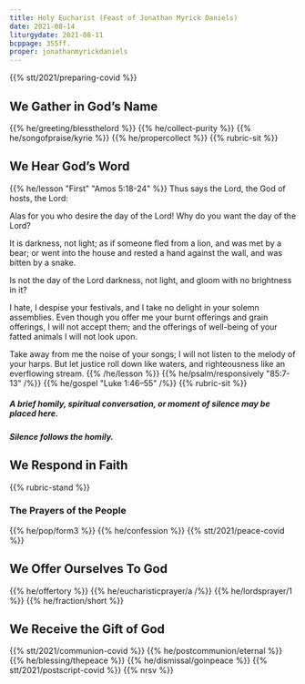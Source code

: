 ```yaml
---
title: Holy Eucharist (Feast of Jonathan Myrick Daniels)
date: 2021-08-14
liturgydate: 2021-08-11
bcppage: 355ff.
proper: jonathanmyrickdaniels
---
```

{{% stt/2021/preparing-covid %}}

## We Gather in God’s Name
{{% he/greeting/blessthelord %}}
{{% he/collect-purity %}}
{{% he/songofpraise/kyrie %}}
{{% he/propercollect %}}
{{% rubric-sit %}}

## We Hear God’s Word
{{% he/lesson "First" "Amos 5:18-24" %}}
Thus says the Lord, the God of hosts, the Lord:

Alas for you who desire the day of the Lord!
Why do you want the day of the Lord?

It is darkness, not light;
as if someone fled from a lion,
and was met by a bear;
or went into the house and rested a hand against the wall,
and was bitten by a snake.

Is not the day of the Lord darkness, not light,
and gloom with no brightness in it?

I hate, I despise your festivals,
and I take no delight in your solemn assemblies.
Even though you offer me your burnt offerings and grain offerings,
I will not accept them;
and the offerings of well-being of your fatted animals
I will not look upon.

Take away from me the noise of your songs;
I will not listen to the melody of your harps.
But let justice roll down like waters,
and righteousness like an everflowing stream.
{{% /he/lesson %}}
{{% he/psalm/responsively "85:7-13" /%}}
{{% he/gospel "Luke 1:46–55" /%}}
{{% rubric-sit %}}
##### A brief homily, spiritual conversation, or moment of silence may be placed here.
##### Silence follows the homily.

## We Respond in Faith

{{% rubric-stand %}}

### The Prayers of the People
{{% he/pop/form3 %}}
{{% he/confession %}}
{{% stt/2021/peace-covid %}}

## We Offer Ourselves To God
{{% he/offertory %}}
{{% he/eucharisticprayer/a /%}}
{{% he/lordsprayer/1 %}}
{{% he/fraction/short %}}

## We Receive the Gift of God
{{% stt/2021/communion-covid %}}
{{% he/postcommunion/eternal %}}
{{% he/blessing/thepeace %}}
{{% he/dismissal/goinpeace %}}
{{% stt/2021/postscript-covid %}}
{{% nrsv %}}
